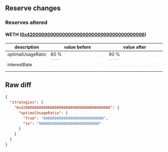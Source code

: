 ## Reserve changes

### Reserves altered

#### WETH ([0x4200000000000000000000000000000000000006](https://basescan.org/address/0x4200000000000000000000000000000000000006))

| description | value before | value after |
| --- | --- | --- |
| optimalUsageRatio | 80 % | 90 % |
| interestRate | ![before](/.assets/2ae2a9e85beeca35fb4b8f8845b046cf253d3604.svg) | ![after](/.assets/5e57642c05a3a70e60c1de9caa27d686b8bb1362.svg) |

## Raw diff

```json
{
  "strategies": {
    "0x4200000000000000000000000000000000000006": {
      "optimalUsageRatio": {
        "from": "800000000000000000000000000",
        "to": "900000000000000000000000000"
      }
    }
  }
}
```